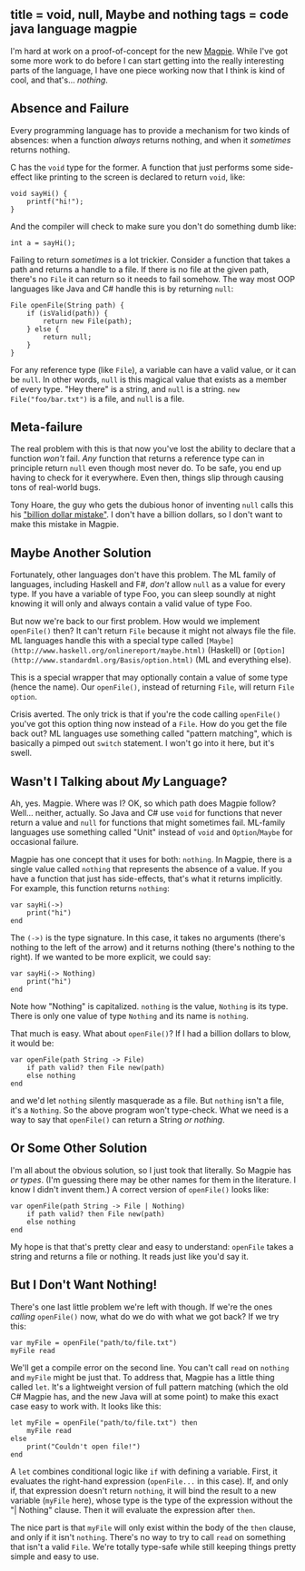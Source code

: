 title = void, null, Maybe and nothing
tags = code java language magpie
---
I'm hard at work on a proof-of-concept for the new [Magpie](http://bitbucket.org/munificent/magpie). While I've
got some more work to do before I can start getting into the really
interesting parts of the language, I have one piece working now that I think
is kind of cool, and that's… _nothing_.


## Absence and Failure

Every programming language has to provide a mechanism for two kinds of
absences: when a function _always_ returns nothing, and when it _sometimes_
returns nothing.

C has the `void` type for the former. A function that just performs some side-
effect like printing to the screen is declared to return `void`, like:



    void sayHi() {
        printf("hi!");
    }


And the compiler will check to make sure you don't do something dumb like:



    int a = sayHi();


Failing to return _sometimes_ is a lot trickier. Consider a function that
takes a path and returns a handle to a file. If there is no file at the given
path, there's no `File` it can return so it needs to fail somehow. The way
most OOP languages like Java and C# handle this is by returning `null`:



    File openFile(String path) {
        if (isValid(path)) {
            return new File(path);
        } else {
            return null;
        }
    }


For any reference type (like `File`), a variable can have a valid value, or it
can be `null`. In other words, `null` is this magical value that exists as a
member of every type. "Hey there" is a string, and `null` is a string. `new
File("foo/bar.txt")` is a file, and `null` is a file.

## Meta-failure

The real problem with this is that now you've lost the ability to declare that
a function _won't_ fail. _Any_ function that returns a reference type can in
principle return `null` even though most never do. To be safe, you end up
having to check for it everywhere. Even then, things slip through causing tons
of real-world bugs.

Tony Hoare, the guy who gets the dubious honor of inventing `null` calls this
his ["billion dollar mistake"](http://lambda-the-ultimate.org/node/3186). I don't have a billion dollars, so I don't
want to make this mistake in Magpie.


## Maybe Another Solution

Fortunately, other languages don't have this problem. The ML family of
languages, including Haskell and F#, _don't_ allow `null` as a value for every
type. If you have a variable of type Foo, you can sleep soundly at night
knowing it will only and always contain a valid value of type Foo.

But now we're back to our first problem. How would we implement `openFile()`
then? It can't return `File` because it might not always file the file. ML
languages handle this with a special type called `[Maybe](http://www.haskell.org/onlinereport/maybe.html)` (Haskell) or
`[Option](http://www.standardml.org/Basis/option.html)` (ML and everything else).


This is a special wrapper that may optionally contain a value of some type
(hence the name). Our `openFile()`, instead of returning `File`, will return
`File option`.

Crisis averted. The only trick is that if you're the code calling `openFile()`
you've got this option thing now instead of a `File`. How do you get the file
back out? ML languages use something called "pattern matching", which is
basically a pimped out `switch` statement. I won't go into it here, but it's
swell.

## Wasn't I Talking about _My_ Language?

Ah, yes. Magpie. Where was I? OK, so which path does Magpie follow? Well…
neither, actually. So Java and C# use `void` for functions that never return a
value and `null` for functions that might sometimes fail. ML-family languages
use something called "Unit" instead of `void` and `Option`/`Maybe` for
occasional failure.

Magpie has one concept that it uses for both: `nothing`. In Magpie, there is a
single value called `nothing` that represents the absence of a value. If you
have a function that just has side-effects, that's what it returns implicitly.
For example, this function returns `nothing`:



    var sayHi(->)
        print("hi")
    end


The `(->)` is the type signature. In this case, it takes no arguments (there's
nothing to the left of the arrow) and it returns nothing (there's nothing to
the right). If we wanted to be more explicit, we could say:



    var sayHi(-> Nothing)
        print("hi")
    end


Note how "Nothing" is capitalized. `nothing` is the value, `Nothing` is its
type. There is only one value of type `Nothing` and its name is `nothing`.

That much is easy. What about `openFile()`? If I had a billion dollars to
blow, it would be:



    var openFile(path String -> File)
        if path valid? then File new(path)
        else nothing
    end


and we'd let `nothing` silently masquerade as a file. But `nothing` isn't a
file, it's a `Nothing`. So the above program won't type-check. What we need is
a way to say that `openFile()` can return a String _or nothing_.

## Or Some Other Solution

I'm all about the obvious solution, so I just took that literally. So Magpie
has _or types_. (I'm guessing there may be other names for them in the
literature. I know I didn't invent them.) A correct version of `openFile()`
looks like:



    var openFile(path String -> File | Nothing)
        if path valid? then File new(path)
        else nothing
    end


My hope is that that's pretty clear and easy to understand: `openFile` takes a
string and returns a file or nothing. It reads just like you'd say it.

## But I Don't Want Nothing!

There's one last little problem we're left with though. If we're the ones
_calling_ `openFile()` now, what do we do with what we got back? If we try
this:



    var myFile = openFile("path/to/file.txt")
    myFile read


We'll get a compile error on the second line. You can't call `read` on
`nothing` and `myFile` might be just that. To address that, Magpie has a
little thing called `let`. It's a lightweight version of full pattern matching
(which the old C# Magpie has, and the new Java will at some point) to make
this exact case easy to work with. It looks like this:



    let myFile = openFile("path/to/file.txt") then
        myFile read
    else
        print("Couldn't open file!")
    end


A `let` combines conditional logic like `if` with defining a variable. First,
it evaluates the right-hand expression (`openFile...` in this case). If, and
only if, that expression doesn't return `nothing`, it will bind the result to
a new variable (`myFile` here), whose type is the type of the expression
without the "| Nothing" clause. Then it will evaluate the expression after
`then`.

The nice part is that `myFile` will only exist within the body of the `then`
clause, and only if it isn't `nothing`. There's no way to try to call `read`
on something that isn't a valid `File`. We're totally type-safe while still
keeping things pretty simple and easy to use.
